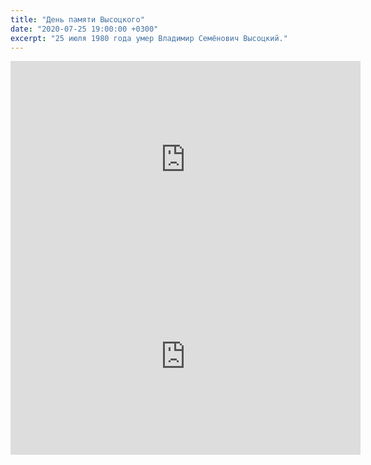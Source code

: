 ```yaml
---
title: "День памяти Высоцкого"
date: "2020-07-25 19:00:00 +0300"
excerpt: "25 июля 1980 года умер Владимир Семёнович Высоцкий."
---
```


<div class="video-wrapper">
    <iframe width="560" height="315" src="https://www.youtube.com/embed/KhmT0BdIiGA" frameborder="0" allow="accelerometer; autoplay; encrypted-media; gyroscope; picture-in-picture" allowfullscreen></iframe>
</div>

<div class="video-wrapper">
    <iframe width="560" height="315" src="https://www.youtube.com/embed/3meDCdVXBx8" frameborder="0" allow="accelerometer; autoplay; encrypted-media; gyroscope; picture-in-picture" allowfullscreen></iframe>
</div>
